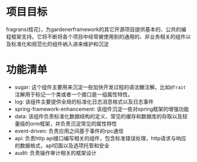 # 项目目标

fragrans(桂花)，为gardenerframework的其它开源项目提供基本的、公共的编程框架支持。它将不断将各个项目中经常被使用到的通用的、非业务相关的组件以及标准化和规范化的组件纳入进来维护和沉淀

# 功能清单

* sugar: 这个组件主要用来沉淀一些加快开发过程的语法糖注解。比如`@Trait`注解用于标记一个类或者一个接口是一组属性特性。
* log: 该组件主要提供全局的标准化日志消息格式以及日志事件
* spring-framework-enhancement: 该组件沉淀一些对spring框架的增强功能
* data: 该组件负责标准化数据结构的定义、常见的缓存和数据库的存取以及轻量级的orm框架，并负责沉淀常见的属性特性
* event-driven: 负责应用之间基于事件的rpc通信
* api: 负责http api接口编写相关的组件，包含标准错误处理，http请求与响应的数据格式，api切面以及选项托管和安全
* audit: 负责操作审计相关的框架设计